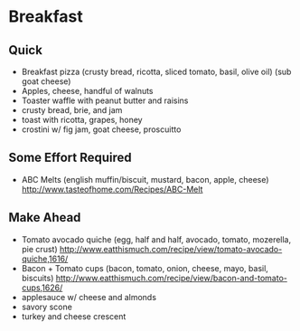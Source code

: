 # Breakfast

## Quick
* Breakfast pizza (crusty bread, ricotta, sliced tomato, basil, olive oil) (sub goat cheese)
* Apples, cheese, handful of walnuts
* Toaster waffle with peanut butter and raisins
* crusty bread, brie, and jam
* toast with ricotta, grapes, honey
* crostini w/ fig jam, goat cheese, proscuitto

## Some Effort Required
* ABC Melts (english muffin/biscuit, mustard, bacon, apple, cheese) http://www.tasteofhome.com/Recipes/ABC-Melt


## Make Ahead
* Tomato avocado quiche (egg, half and half, avocado, tomato, mozerella, pie crust) http://www.eatthismuch.com/recipe/view/tomato-avocado-quiche,1616/
* Bacon + Tomato cups (bacon, tomato, onion, cheese, mayo, basil, biscuits) http://www.eatthismuch.com/recipe/view/bacon-and-tomato-cups,1626/
* applesauce w/ cheese and almonds
* savory scone
* turkey and cheese crescent